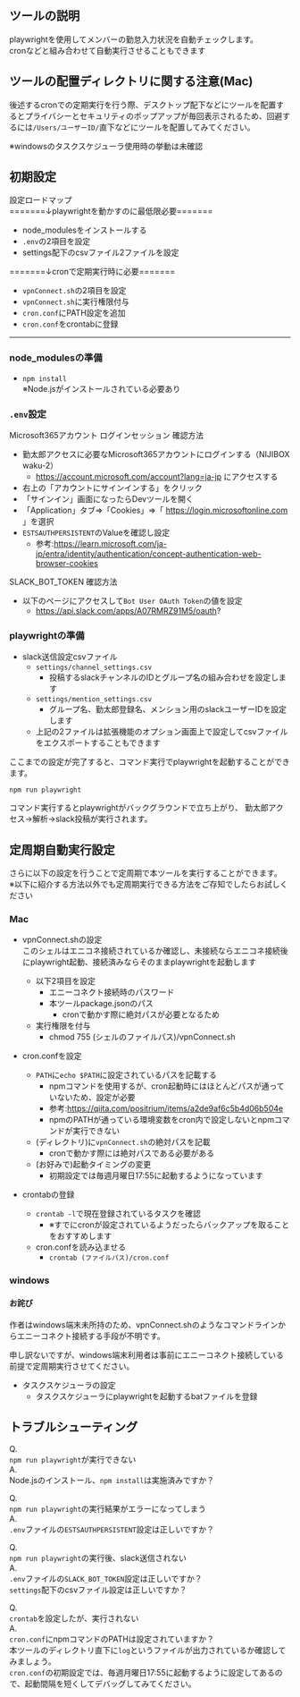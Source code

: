 ## ツールの説明
playwrightを使用してメンバーの勤怠入力状況を自動チェックします。  
cronなどと組み合わせて自動実行させることもできます

## ツールの配置ディレクトリに関する注意(Mac)
後述するcronでの定期実行を行う際、デスクトップ配下などにツールを配置するとプライバシーとセキュリティのポップアップが毎回表示されるため、回避するには`/Users/ユーザーID/`直下などにツールを配置してみてください。

※windowsのタスクスケジューラ使用時の挙動は未確認

## 初期設定
設定ロードマップ  
=======↓playwrightを動かすのに最低限必要=======  
- node_modulesをインストールする
- `.env`の2項目を設定
- settings配下のcsvファイル2ファイルを設定  

=======↓cronで定期実行時に必要=======  
- `vpnConnect.sh`の2項目を設定
- `vpnConnect.sh`に実行権限付与
- `cron.conf`にPATH設定を追加
- `cron.conf`をcrontabに登録

---

### node_modulesの準備
- `npm install`  
※Node.jsがインストールされている必要あり

### `.env`設定
Microsoft365アカウント ログインセッション
確認方法
- 勤太郎アクセスに必要なMicrosoft365アカウントにログインする（NIJIBOX waku-2）
  - https://account.microsoft.com/account?lang=ja-jp にアクセスする
- 右上の「アカウントにサインインする」をクリック
- 「サインイン」画面になったらDevツールを開く
- 「Application」タブ=>「Cookies」=>「 https://login.microsoftonline.com 」を選択
- `ESTSAUTHPERSISTENT`のValueを確認し設定
  - 参考:https://learn.microsoft.com/ja-jp/entra/identity/authentication/concept-authentication-web-browser-cookies

SLACK_BOT_TOKEN
確認方法
- 以下のページにアクセスして`Bot User OAuth Token`の値を設定
  - https://api.slack.com/apps/A07RMRZ91M5/oauth?

### playwrightの準備
- slack送信設定csvファイル
  - `settings/channel_settings.csv`
    - 投稿するslackチャンネルのIDとグループ名の組み合わせを設定します
  - `settings/mention_settings.csv`
    - グループ名、勤太郎登録名、メンション用のslackユーザーIDを設定します
  - 上記の2ファイルは拡張機能のオプション画面上で設定してcsvファイルをエクスポートすることもできます

ここまでの設定が完了すると、コマンド実行でplaywrightを起動することができます。

```
npm run playwright
```

コマンド実行するとplaywrightがバックグラウンドで立ち上がり、
勤太郎アクセス→解析→slack投稿が実行されます。

## 定周期自動実行設定
さらに以下の設定を行うことで定周期で本ツールを実行することができます。  
※以下に紹介する方法以外でも定周期実行できる方法をご存知でしたらお試しください

### Mac
- vpnConnect.shの設定  
  このシェルはエニコネ接続されているか確認し、未接続ならエニコネ接続後にplaywright起動、接続済みならそのままplaywrightを起動します

  - 以下2項目を設定
    - エニーコネクト接続時のパスワード
    - 本ツールpackage.jsonのパス
      - cronで動かす際に絶対パスが必要となるため
  - 実行権限を付与
    - chmod 755 (シェルのファイルパス)/vpnConnect.sh

- cron.confを設定
  - `PATH`に`echo $PATH`に設定されているパスを記載する
    - npmコマンドを使用するが、cron起動時にはほとんどパスが通っていないため、設定が必要
    - 参考:https://qiita.com/positrium/items/a2de9af6c5b4d06b504e
    - npmのPATHが通っている環境変数をcron内で設定しないとnpmコマンドが実行できない
  - (ディレクトリ)に`vpnConnect.sh`の絶対パスを記載
    - cronで動かす際には絶対パスである必要がある
  - (お好みで)起動タイミングの変更
    - 初期設定では毎週月曜日17:55に起動するようになっています

- crontabの登録
  - `crontab -l`で現在登録されているタスクを確認
    - ※すでにcronが設定されているようだったらバックアップを取ることをおすすめします
  - cron.confを読み込ませる
    - `crontab (ファイルパス)/cron.conf`

### windows
#### お詫び
作者はwindows端末未所持のため、vpnConnect.shのようなコマンドラインからエニーコネクト接続する手段が不明です。

申し訳ないですが、windows端末利用者は事前にエニーコネクト接続している前提で定周期実行させてください。

- タスクスケジューラの設定
  - タスクスケジューラにplaywrightを起動するbatファイルを登録

## トラブルシューティング
Q.  
`npm run playwright`が実行できない  
A.  
Node.jsのインストール、`npm install`は実施済みですか？  

Q.  
`npm run playwright`の実行結果がエラーになってしまう  
A.  
`.env`ファイルの`ESTSAUTHPERSISTENT`設定は正しいですか？  

Q.  
`npm run playwright`の実行後、slack送信されない  
A.  
`.env`ファイルの`SLACK_BOT_TOKEN`設定は正しいですか？  
`settings`配下のcsvファイル設定は正しいですか？  

Q.  
`crontab`を設定したが、実行されない  
A.  
`cron.conf`にnpmコマンドのPATHは設定されていますか？    
本ツールのディレクトリ直下に`log`というファイルが出力されているか確認してみましょう。  
`cron.conf`の初期設定では、毎週月曜日17:55に起動するように設定してあるので、起動間隔を短くしてデバッグしてみてください。
